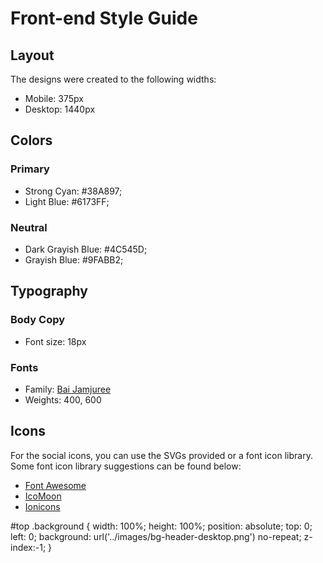 # Front-end Style Guide

## Layout

The designs were created to the following widths:

- Mobile: 375px
- Desktop: 1440px

## Colors

### Primary

- Strong Cyan: #38A897;
- Light Blue: #6173FF;

### Neutral

- Dark Grayish Blue: #4C545D;
- Grayish Blue: #9FABB2;

## Typography

### Body Copy

- Font size: 18px

### Fonts

- Family: [Bai Jamjuree](https://fonts.google.com/specimen/Bai+Jamjuree)
- Weights: 400, 600

## Icons

For the social icons, you can use the SVGs provided or a font icon library. Some font icon library suggestions can be found below:

- [Font Awesome](https://fontawesome.com)
- [IcoMoon](https://icomoon.io)
- [Ionicons](https://ionicons.com)


#top .background {
  width: 100%;
  height: 100%;
  position: absolute;
  top: 0;
  left: 0;
  background: url('../images/bg-header-desktop.png') no-repeat;
  z-index:-1;
}
